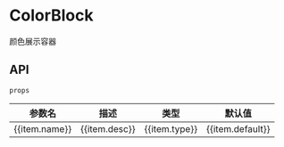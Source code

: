 # ColorBlock

颜色展示容器

<script setup lang="ts">
import { ref } from 'vue'
import {
  ColorBlock,
} from '@vrx/color-picker-kit'
import meta from '../meta.json'
</script>

<div class="bg-$vp-c-brand-1 rounded-md p-40px flex-1 min-h-0 flex justify-center items-center shadow mt-10px">
  <ColorBlock class="w-40px h-40px" value="#43E97B" />
</div>

## API

`props`

<table class="w-full">
  <thead>
    <tr>
      <th>参数名</th>
      <th>描述</th>
      <th>类型</th>
      <th>默认值</th>
    </tr>
  </thead>
  <tbody>
    <tr v-for="item in meta.ColorBlock.props">
      <td>{{item.name}}</td>
      <td>{{item.desc}}</td>
      <td>
        <span class="color-$vp-c-brand-1">
          {{item.type}}
        </span>
      </td>
      <td>{{item.default}}</td>
    </tr>
  </tbody>
</table>
